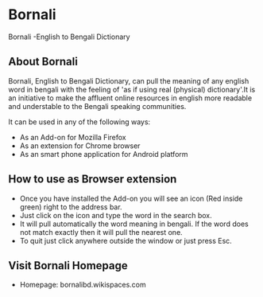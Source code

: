 Bornali
=======

Bornali -English to Bengali Dictionary

About Bornali
---------------
Bornali, English to Bengali Dictionary, can pull the meaning of any english word in bengali with the feeling of 'as if using real (physical) dictionary'.It is an initiative to make the affluent online resources in english more readable and understable to the Bengali speaking communities.

It can be used in any of the following ways:

* As an Add-on for Mozilla Firefox
* As an extension for Chrome browser
* As an smart phone application for Android platform




How to use as Browser extension
------------------------------------
* Once you have installed the Add-on you will see an icon (Red inside green) right to the address bar.
* Just click on the icon and type the word in the search box. 
* It will pull automatically the word meaning in bengali. If the word does not match exactly then it will pull the nearest one.
* To quit just click anywhere outside the window or just press Esc.



Visit Bornali Homepage
------------------------
* Homepage: bornalibd.wikispaces.com
